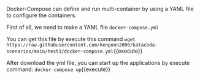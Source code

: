 Docker-Compose can define and run multi-container by using a YAML file to configure the containers. 

First of all, we need to make a YAML file `docker-compose.yml`

You can get this file by execute this command
`wget https://raw.githubusercontent.com/kenpoon2000/katacoda-scenarios/main/test3/docker-compose.yml`{{execute}}

After download the yml file, you can start up the applications by execute command:
`docker-compose up`{{execute}}


